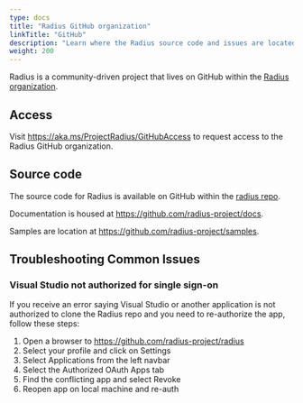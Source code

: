 ```yaml
---
type: docs
title: "Radius GitHub organization"
linkTitle: "GitHub"
description: "Learn where the Radius source code and issues are located"
weight: 200
---
```


Radius is a community-driven project that lives on GitHub within the [Radius organization](https://github.com/radius-project).

## Access

Visit https://aka.ms/ProjectRadius/GitHubAccess to request access to the Radius GitHub organization.

## Source code

The source code for Radius is available on GitHub within the [radius repo](https://github.com/radius-project/radius).

Documentation is housed at https://github.com/radius-project/docs.

Samples are location at https://github.com/radius-project/samples.

## Troubleshooting Common Issues

### Visual Studio not authorized for single sign-on

If you receive an error saying Visual Studio or another application is not authorized to clone the Radius repo and you need to re-authorize the app, follow these steps:

1. Open a browser to https://github.com/radius-project/radius
1. Select your profile and click on Settings
1. Select Applications from the left navbar
1. Select the Authorized OAuth Apps tab
1. Find the conflicting app and select Revoke
1. Reopen app on local machine and re-auth